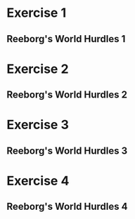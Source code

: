 # Exercise 1
## Reeborg's World Hurdles 1

# Exercise 2
## Reeborg's World Hurdles 2

# Exercise 3
## Reeborg's World Hurdles 3

# Exercise 4
## Reeborg's World Hurdles 4

